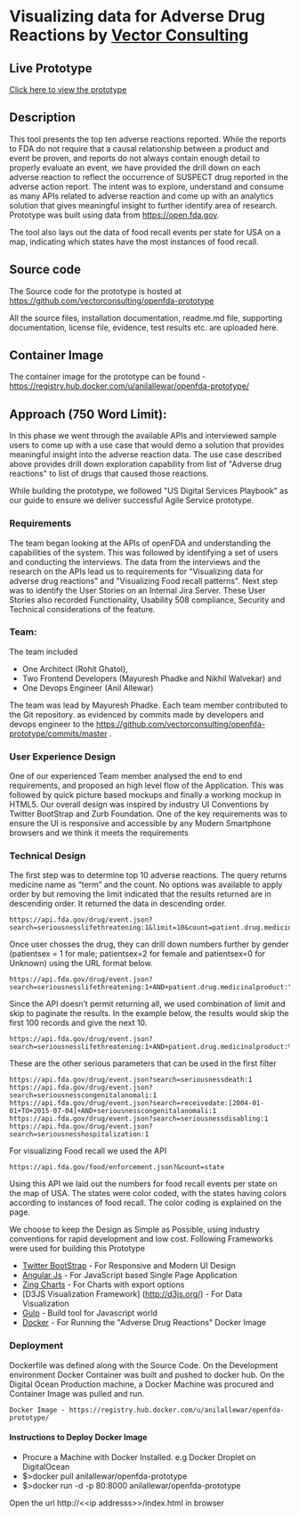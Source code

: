# Visualizing data for Adverse Drug Reactions by [Vector Consulting](http://www.vectorconsulting.com/)

## Live Prototype
[Click here to view the prototype](http://162.243.149.238/index.html)

## Description
This tool presents the top ten adverse reactions reported. While the reports to FDA do not require that a causal relationship between a product and event be proven, and reports do not always contain enough detail to properly evaluate an event, we have provided the drill down on each adverse reaction to reflect the occurrence of SUSPECT drug reported in the adverse action report. The intent was to explore, understand and consume as many APIs related to adverse reaction and come up with an analytics solution that gives meaningful insight to further identify area of research. Prototype was built using data from https://open.fda.gov.

The tool also lays out the data of food recall events per state for USA on a map, indicating which states have the most instances of food recall.

## Source code

The Source code for the prototype is hosted at https://github.com/vectorconsulting/openfda-prototype

All the source files, installation documentation, readme.md file, supporting documentation, license file, evidence, test results etc. are uploaded here.

## Container Image

The container image for the prototype can be found - https://registry.hub.docker.com/u/anilallewar/openfda-prototype/

## Approach (750 Word Limit):

In this phase we went through the available APIs and interviewed sample users to come up with a use case that would demo a solution that provides meaningful insight into the adverse reaction data. The use case described above provides drill down exploration capability from list of "Adverse drug reactions" to list of drugs that caused those reactions.

While building the prototype, we followed "US Digital Services Playbook" as our guide to ensure we deliver successful Agile Service prototype.


### Requirements
The team began looking at the APIs of openFDA and understanding the capabilities of the system. This was followed by identifying a set of users and conducting the interviews. The data from the interviews and the research on the APIs lead us to requirements for "Visualizing data for adverse drug reactions" and "Visualizing Food recall patterns". Next step was to identify the User Stories on an Internal Jira Server. These User Stories also recorded Functionality, Usability 508 compliance, Security and Technical considerations of the feature.

### Team:

The team included 
 *	One Architect (Rohit Ghatol), 
 *	Two Frontend Developers (Mayuresh Phadke and Nikhil Walvekar) and 
 * One Devops Engineer (Anil Allewar) 
 
The team was lead by Mayuresh Phadke. Each team member contributed to the Git repository.
as evidenced by commits made by developers and devops engineer to the https://github.com/vectorconsulting/openfda-prototype/commits/master .

### User Experience Design
One of our experienced Team member analysed the end to end requirements, and proposed an high level flow of the Application. This was followed by quick picture based mockups and finally a working mockup in HTML5. Our overall design was inspired by industry UI Conventions by Twitter BootStrap and Zurb Foundation. 
One of the key requirements was to ensure the UI is responsive and accessible by any Modern Smartphone browsers and we think it meets the requirements

### Technical Design

The first step was to determine top 10 adverse reactions.  The query returns medicine name as “term” and the count. No options was available to apply order by but removing the limit indicated that the results returned are in descending order. It returned the data in descending order.

```
https://api.fda.gov/drug/event.json?search=seriousnesslifethreatening:1&limit=10&count=patient.drug.medicinalproduct.exact
```

Once user chosses the drug, they can drill down numbers further by gender (patientsex = 1 for male; patientsex=2 for female and patientsex=0 for Unknown) using the URL format below.

```
https://api.fda.gov/drug/event.json?search=seriousnesslifethreatening:1+AND+patient.drug.medicinalproduct:"ASPIRIN"+AND+patient.patientsex:1&limit=10
```

Since the API doesn’t permit returning all, we used combination of limit and skip to paginate the results. In the example below, the results would skip the first 100 records and give the next 10.

```
https://api.fda.gov/drug/event.json?search=seriousnesslifethreatening:1+AND+patient.drug.medicinalproduct:%22ASPIRIN%22+AND+patient.patientsex:1&limit=10&skip=100
```

These are the other serious parameters that can be used in the first filter

```
https://api.fda.gov/drug/event.json?search=seriousnessdeath:1
https://api.fda.gov/drug/event.json?search=seriousnesscongenitalanomali:1
https://api.fda.gov/drug/event.json?search=receivedate:[2004-01-01+TO+2015-07-04]+AND+seriousnesscongenitalanomali:1
https://api.fda.gov/drug/event.json?search=seriousnessdisabling:1
https://api.fda.gov/drug/event.json?search=seriousnesshospitalization:1
```

For visualizing Food recall we used the API
```
https://api.fda.gov/food/enforcement.json?&count=state
```
Using this API we laid out the numbers for food recall events per state on the map of USA.
The states were color coded, with the states having colors according to instances of food recall. The color coding is explained on the page.

We choose to keep the Design as Simple as Possible, using industry conventions for rapid development and low cost. 
Following Frameworks were used for building this Prototype

* [Twitter BootStrap](http://getbootstrap.com/) - For Responsive and Modern UI Design
* [Angular Js](https://angularjs.org/) - For JavaScript based Single Page Application
* [Zing Charts](http://www.zingchart.com/) - For Charts with export options
* [D3JS Visualization Framework] (http://d3js.org/) - For Data Visualization
* [Gulp](http://gulpjs.com/) - Build tool for Javascript world
* [Docker](https://www.docker.com/) - For Running the "Adverse Drug Reactions" Docker Image



 
### Deployment
Dockerfile was defined along with the Source Code. On the Development environment Docker Container was built and pushed to docker hub. On the Digital Ocean Production machine, a Docker Machine was procured and Container Image was pulled and run.

```
Docker Image - https://registry.hub.docker.com/u/anilallewar/openfda-prototype/
```

#### Instructions to Deploy Docker Image

* Procure a Machine with Docker Installed. e.g Docker Droplet on DigitalOcean
* $>docker pull anilallewar/openfda-prototype
* $>docker run -d -p 80:8000 anilallewar/openfda-prototype


Open the url http://&lt;&lt;ip addresss&gt;&gt;/index.html in browser
